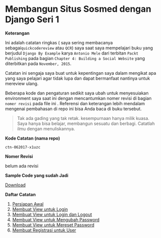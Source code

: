 # Membangun Situs Sosmed dengan Django Seri 1

**Keterangan**

Ini adalah catatan ringkas ( saya sering membacanya sebagai`quickcodereview` atau `QCR`) saya saat saya mempelajari buku yang berjudul `Django By Example` karya `Antonio Mele` dari terbitan `Packt Publishing` pada bagian `Chapter 4: Building a Social Website` yang diterbitkan pada `November, 2015`. 

Catatan ini sengaja saya buat untuk kepentingan saya dalam mengikat apa yang saya pelajari agar tidak lupa dan dapat bermanfaat nantinya untuk mereview ulang.

Beberapa kode dan pengaturan sedikit saya ubah untuk menyesuiakan environment saya saat ini dengan mencantumkan nomer revisi di bagian `nomer revisi` pada file ini . Referensi dan keterangan lebih mendalam mengenai pembahasan di repo ini bisa Anda baca di buku tersebut. 

>   Tak ada gading yang tak retak. 
>   kesempurnaan hanya milik kuasa. 
>   Saya hanya bisa belajar, membangun sesuatu dan berbagi. 
>   Catatlah ilmu dengan menuliskannya.

**Kode Catatan (nama repo)**

```
ctn-062017-x1uzc
```

**Nomer Revisi**

belum ada revisi

**Sample Code yang sudah Jadi**

[Download]()

**Daftar Catatan**

1.  [Persiapan Awal](contents/persiapan_awal.md)
2.  [Membuat View untuk Login](contents/membuat_view_untuk_login.md)
3.  [Membuat View untuk Login dan Logout](contents/membuat_view_untuk_login_dan_logout.md)
4.  [Membuat View untuk Mengubah Password](contents/membuat_view_untuk_mengubah_password.md)
5.  [Membuat View untuk Mereset Password](contents/membuat_view_untuk_mereset_password.md)
6.  [Membuat Registrasi untuk User](contents/membuat_registrasi_untuk_user.md)


